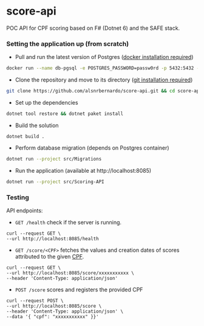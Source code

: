 # score-api

POC API for CPF scoring based on F# (Dotnet 6) and the SAFE stack.

### Setting the application up (from scratch)

- Pull and run the latest version of Postgres ([docker installation required](https://docs.docker.com/get-docker/))
```sh
docker run --name db-pgsql -e POSTGRES_PASSWORD=passw0rd -p 5432:5432 -d postgres
```
 - Clone the repository and move to its directory ([git installation required](https://www.atlassian.com/git/tutorials/install-git))
```sh
git clone https://github.com/alsnrbernardo/score-api.git && cd score-api
```
- Set up the dependencies
```sh
dotnet tool restore && dotnet paket install
```
- Build the solution
```
dotnet build .
```
- Perform database migration (depends on Postgres container)
```sh
dotnet run --project src/Migrations
```
- Run the application (available at http://localhost:8085)
```sh
dotnet run --project src/Scoring-API
```

### Testing

API endpoints:

* `GET /health` check if the server is running.
```
curl --request GET \
--url http://localhost:8085/health
```

* `GET /score/<CPF>` fetches the values and creation dates of scores attributed to the given [CPF](https://theonegenerator.com/generators/documents/cpf-generator/).
 ```
 curl --request GET \
--url http://localhost:8085/score/xxxxxxxxxxx \
--header 'Content-Type: application/json'
 ```

* `POST /score` scores and registers the provided CPF
```
curl --request POST \
--url http://localhost:8085/score \
--header 'Content-Type: application/json' \
--data '{ "cpf": "xxxxxxxxxxx" }}'
```

